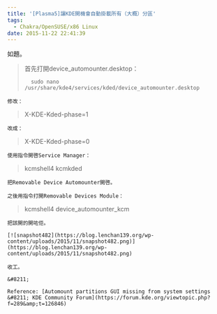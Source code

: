 ```yaml
---
title: '[Plasma5]讓KDE開機會自動掛載所有（大概）分區'
tags:
  - Chakra/OpenSUSE/x86 Linux
date: 2015-11-22 22:41:39
---
```


如題。

> 首先打開device_automounter.desktop：
> 
> 		sudo nano /usr/share/kde4/services/kded/device_automounter.desktop

	修改：

> X-KDE-Kded-phase=1

	改成：

> X-KDE-Kded-phase=0

	使用指令開啓Service Manager：

> kcmshell4 kcmkded

	把Removable Device Automounter開啓。

	之後用指令打開Removable Devices Module：

> kcmshell4 device_automounter_kcm

	把該開的開咗佢。

	[![snapshot482](https://blog.lenchan139.org/wp-content/uploads/2015/11/snapshot482.png)](https://blog.lenchan139.org/wp-content/uploads/2015/11/snapshot482.png)

	收工。

	&#8211;

	Reference: [Automount partitions GUI missing from system settings &#8211; KDE Community Forum](https://forum.kde.org/viewtopic.php?f=289&amp;t=126846)